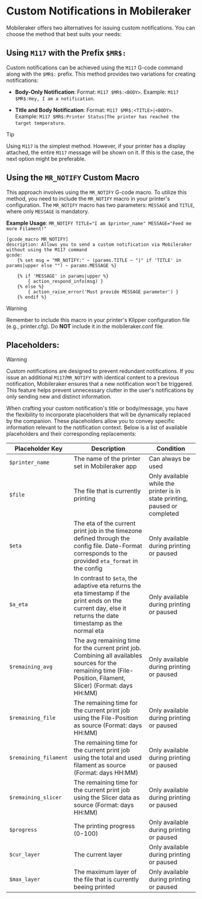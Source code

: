 # Custom Notifications in Mobileraker

Mobileraker offers two alternatives for issuing custom notifications. You can choose the method that best suits your needs:

## Using `M117` with the Prefix `$MR$:`

Custom notifications can be achieved using the `M117` G-code command along with the `$MR$:` prefix. This method provides two variations for creating notifications:

- **Body-Only Notification**: Format: `M117 $MR$:<BODY>`. Example: `M117 $MR$:Hey, I am a notification`.

- **Title and Body Notification**: Format: `M117 $MR$:<TITLE>|<BODY>`. Example: `M117 $MR$:Printer Status|The printer has reached the target temperature`.

> [!TIP]
> Using `M117` is the simplest method. However, if your printer has a display attached, the entire `M117` message will be shown on it. If this is the case, the next option might be preferable.

## Using the `MR_NOTIFY` Custom Macro

This approach involves using the `MR_NOTIFY` G-code macro. To utilize this method, you need to include the `MR_NOTIFY` macro in your printer's configuration. The `MR_NOTIFY` macro has two parameters: `MESSAGE` and `TITLE`, where only `MESSAGE` is mandatory.

**Example Usage**: `MR_NOTIFY TITLE="I am $printer_name" MESSAGE="Feed me more Filament!"`

```properties
[gcode_macro MR_NOTIFY]
description: Allows you to send a custom notification via Mobileraker without using the M117 command
gcode:
    {% set msg = "MR_NOTIFY:" ~ (params.TITLE ~ "|" if 'TITLE' in params|upper else "") ~ params.MESSAGE %}

    {% if 'MESSAGE' in params|upper %}
        { action_respond_info(msg) }
    {% else %}
        { action_raise_error('Must provide MESSAGE parameter') }
    {% endif %}

```
> [!WARNING]
> Remember to include this macro in your printer's Klipper configuration file (e.g., printer.cfg). Do **NOT** include it in the mobileraker.conf file.

## Placeholders:

> [!WARNING]  
> Custom notifications are designed to prevent redundant notifications. If you issue an additional `M117`/`MR_NOTIFY` with identical content to a previous notification, Mobileraker ensures that a new notification won't be triggered. This feature helps prevent unnecessary clutter in the user's notifications by only sending new and distinct information.


When crafting your custom notification's title or body/message, you have the flexibility to incorporate placeholders that will be dynamically replaced by the companion. These placeholders allow you to convey specific information relevant to the notification context. Below is a list of available placeholders and their corresponding replacements:


| Placeholder Key       | Description                                                                                                                                                      | Condition                                                                  |
| --------------------- | ---------------------------------------------------------------------------------------------------------------------------------------------------------------- | -------------------------------------------------------------------------- |
| `$printer_name`       | The name of the printer set in Mobileraker app                                                                                                                   | Can always be used                                                         |
| `$file`               | The file that is currently printing                                                                                                                              | Only available while the printer is in state printing, paused or completed |
| `$eta`                | The eta of the current print job in the timezone defined through the config file. Date-Format corresponds to the provided `eta_format` in the config             | Only available during printing or paused                                   |
| `$a_eta`              | In contrast to `$eta`, the adaptive eta returns the eta timestamp if the print ends on the current day, else it returns the date timestamp as the normal eta     | Only available during printing or paused                                   |
| `$remaining_avg`      | The avg remaining time for the current print job. Combining all availables sources for the remaining time (File-Position, Filament, Slicer) (Format: days HH:MM) | Only available during printing or paused                                   |
| `$remaining_file`     | The remaining time for the current print job using the File-Position as source (Format: days HH:MM)                                                              | Only available during printing or paused                                   |
| `$remaining_filament` | The remaining time for the current print job using the total and used filament as source (Format: days HH:MM)                                                    | Only available during printing or paused                                   |
| `$remaining_slicer`   | The remaining time for the current print job using the Slicer data as source (Format: days HH:MM)                                                                | Only available during printing or paused                                   |
| `$progress`           | The printing progress (0-100)                                                                                                                                    | Only available during printing or paused                                   |
| `$cur_layer`          | The current layer                                                                                                                                                | Only available during printing or paused                                   |
| `$max_layer`          | The maximum layer of the file that is currently beeing printed                                                                                                   | Only available during printing or paused                                   |
